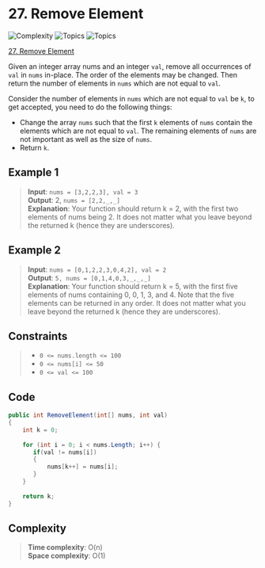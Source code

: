 # 27. Remove Element

![Complexity](https://img.shields.io/badge/easy-green)
![Topics](https://img.shields.io/badge/array-blue)
![Topics](https://img.shields.io/badge/two_pointers-blue)

[27. Remove Element](https://leetcode.com/problems/remove-element/description/)

Given an integer array nums and an integer `val`, remove all occurrences of `val` in `nums` in-place. The order of the
elements may be changed. Then return the number of elements in `nums` which are not equal to `val`.

Consider the number of elements in `nums` which are not equal to `val` be `k`, to get accepted, you need to do the
following things:

- Change the array `nums` such that the first `k` elements of `nums` contain the elements which are not equal to `val`.
  The remaining elements of `nums` are not important as well as the size of `nums`.
- Return `k`.

## Example 1

> **Input**: `nums = [3,2,2,3], val = 3`  
> **Output**: 2, `nums = [2,2,_,_]`  
> **Explanation**: Your function should return k = 2, with the first two elements of nums being 2.
> It does not matter what you leave beyond the returned k (hence they are underscores).

## Example 2

> **Input**: `nums = [0,1,2,2,3,0,4,2], val = 2`  
> **Output**: `5, nums = [0,1,4,0,3,_,_,_]`  
> **Explanation**: Your function should return k = 5, with the first five elements of nums containing 0, 0, 1, 3, and 4.
> Note that the five elements can be returned in any order.
> It does not matter what you leave beyond the returned k (hence they are underscores).

## Constraints

> - `0 <= nums.length <= 100`
> - `0 <= nums[i] <= 50`
> - `0 <= val <= 100`

## Code

```csharp
public int RemoveElement(int[] nums, int val)
{    
    int k = 0;
    
    for (int i = 0; i < nums.Length; i++) {
       if(val != nums[i])
       {
           nums[k++] = nums[i];
       }
    }
    
    return k;
}
```

## Complexity

> **Time complexity**: O(n)  
> **Space complexity**: O(1)
